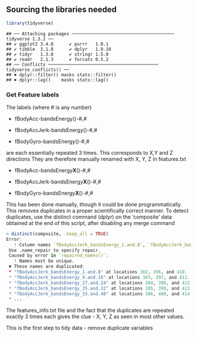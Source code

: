 ## Sourcing the libraries needed

``` r
library(tidyverse)
```

    ## ── Attaching packages ─────────────────────────────────────── tidyverse 1.3.2 ──
    ## ✔ ggplot2 3.4.0      ✔ purrr   1.0.1 
    ## ✔ tibble  3.1.8      ✔ dplyr   1.0.10
    ## ✔ tidyr   1.3.0      ✔ stringr 1.5.0 
    ## ✔ readr   2.1.3      ✔ forcats 0.5.2 
    ## ── Conflicts ────────────────────────────────────────── tidyverse_conflicts() ──
    ## ✖ dplyr::filter() masks stats::filter()
    ## ✖ dplyr::lag()    masks stats::lag()

### Get Feature labels

The labels (where \# is any number)

-   fBodyAcc-bandsEnergy()-#,#

-   fBodyAccJerk-bandsEnergy()-#,#

-   fBodyGyro-bandsEnergy()-#,#

are each essentially repeated 3 times. This corresponds to X,Y and Z
directions They are therefore manually renamed with X, Y, Z in
features.txt

-   fBodyAcc-bandsEnergy**X**()-#,#

-   fBodyAccJerk-bandsEnergy**X**()-#,#

-   fBodyGyro-bandsEnergy**X**()-#,#

This has been done manually, though it could be done programmatically.
This removes duplicates in a proper scientifically correct manner. To
detect duplicates, use the distinct command (dplyr) on the ‘composite’
data obtained at the end of this script, after disabling any merge
command

``` r
> distinct(composite, .keep_all = TRUE)
Error:
   ! Column names `fBodyAccJerk_bandsEnergy_1.and.8`, `fBodyAccJerk_bandsEnergy_9.and.16`, `fBodyAccJerk_bandsEnergy_17.and.24`, `fBodyAccJerk_bandsEnergy_25.and.32`, `fBodyAccJerk_bandsEnergy_33.and.40`, and 50 more must not be duplicated.
 Use .name_repair to specify repair.
 Caused by error in `repaired_names()`:
   ! Names must be unique.
 ✖ These names are duplicated:
 * "fBodyAccJerk_bandsEnergy_1.and.8" at locations 382, 396, and 410.
 * "fBodyAccJerk_bandsEnergy_9.and.16" at locations 383, 397, and 411.
 * "fBodyAccJerk_bandsEnergy_17.and.24" at locations 384, 398, and 412.
 * "fBodyAccJerk_bandsEnergy_25.and.32" at locations 385, 399, and 413.
 * "fBodyAccJerk_bandsEnergy_33.and.40" at locations 386, 400, and 414.
 * ...
```

The features_info.txt file and the fact that the duplicates are repeated
exactly 3 times each gives the clue - X, Y, Z as seen in most other
values.

This is the first step to tidy data - remove duplicate variables

